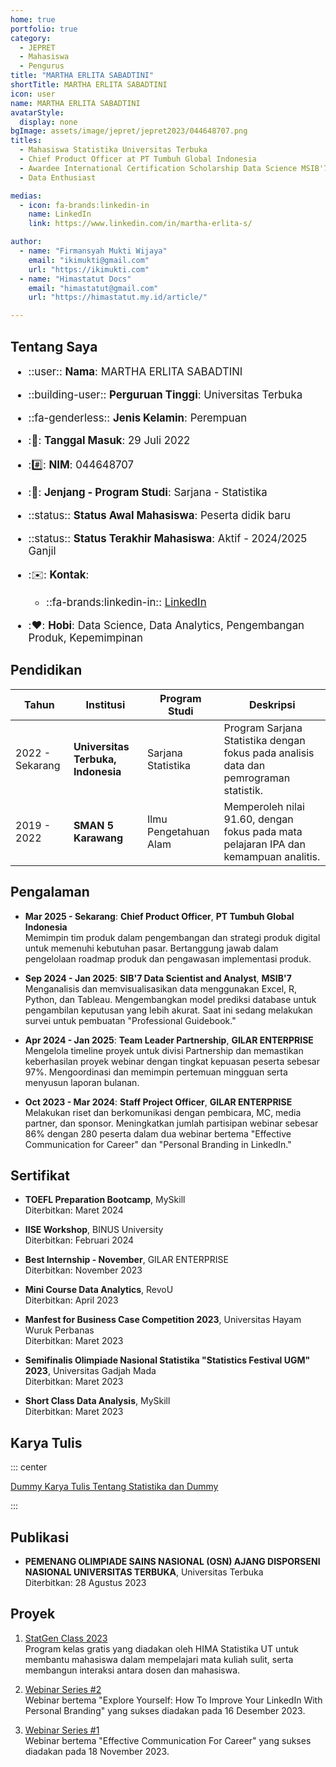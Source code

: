 ```yaml
---
home: true
portfolio: true
category:
  - JEPRET
  - Mahasiswa
  - Pengurus
title: "MARTHA ERLITA SABADTINI"
shortTitle: MARTHA ERLITA SABADTINI
icon: user
name: MARTHA ERLITA SABADTINI
avatarStyle:
  display: none
bgImage: assets/image/jepret/jepret2023/044648707.png
titles:
  - Mahasiswa Statistika Universitas Terbuka
  - Chief Product Officer at PT Tumbuh Global Indonesia
  - Awardee International Certification Scholarship Data Science MSIB'7
  - Data Enthusiast

medias:
  - icon: fa-brands:linkedin-in
    name: LinkedIn
    link: https://www.linkedin.com/in/martha-erlita-s/

author:
  - name: "Firmansyah Mukti Wijaya"
    email: "ikimukti@gmail.com"
    url: "https://ikimukti.com"
  - name: "Himastatut Docs"
    email: "himastatut@gmail.com"
    url: "https://himastatut.my.id/article/"

---
```


## Tentang Saya

<div style="font-size: 1.2em">

- ::user:: **Nama**: MARTHA ERLITA SABADTINI
- ::building-user:: **Perguruan Tinggi**: Universitas Terbuka
- ::fa-genderless:: **Jenis Kelamin**: Perempuan
- ::calendar:: **Tanggal Masuk**: 29 Juli 2022
- ::hash:: **NIM**: 044648707
- ::book:: **Jenjang - Program Studi**: Sarjana - Statistika
- ::status:: **Status Awal Mahasiswa**: Peserta didik baru
- ::status:: **Status Terakhir Mahasiswa**: Aktif - 2024/2025 Ganjil
- ::envelope:: **Kontak**:
  - ::fa-brands:linkedin-in:: [LinkedIn](https://www.linkedin.com/in/martha-erlita-s/)

- ::heart:: **Hobi**: Data Science, Data Analytics, Pengembangan Produk, Kepemimpinan

</div>

## Pendidikan

| Tahun       | Institusi                        | Program Studi           | Deskripsi                                                               |
|-------------|-----------------------------------|-------------------------|-------------------------------------------------------------------------|
| 2022 - Sekarang | **Universitas Terbuka, Indonesia** | Sarjana Statistika       | Program Sarjana Statistika dengan fokus pada analisis data dan pemrograman statistik. |
| 2019 - 2022 | **SMAN 5 Karawang**               | Ilmu Pengetahuan Alam   | Memperoleh nilai 91.60, dengan fokus pada mata pelajaran IPA dan kemampuan analitis. |

## Pengalaman

- **Mar 2025 - Sekarang**: **Chief Product Officer**, **PT Tumbuh Global Indonesia**  
  Memimpin tim produk dalam pengembangan dan strategi produk digital untuk memenuhi kebutuhan pasar. Bertanggung jawab dalam pengelolaan roadmap produk dan pengawasan implementasi produk.

- **Sep 2024 - Jan 2025**: **SIB'7 Data Scientist and Analyst**, **MSIB'7**  
  Menganalisis dan memvisualisasikan data menggunakan Excel, R, Python, dan Tableau. Mengembangkan model prediksi database untuk pengambilan keputusan yang lebih akurat. Saat ini sedang melakukan survei untuk pembuatan "Professional Guidebook."

- **Apr 2024 - Jan 2025**: **Team Leader Partnership**, **GILAR ENTERPRISE**  
  Mengelola timeline proyek untuk divisi Partnership dan memastikan keberhasilan proyek webinar dengan tingkat kepuasan peserta sebesar 97%. Mengoordinasi dan memimpin pertemuan mingguan serta menyusun laporan bulanan.

- **Oct 2023 - Mar 2024**: **Staff Project Officer**, **GILAR ENTERPRISE**  
  Melakukan riset dan berkomunikasi dengan pembicara, MC, media partner, dan sponsor. Meningkatkan jumlah partisipan webinar sebesar 86% dengan 280 peserta dalam dua webinar bertema "Effective Communication for Career" dan "Personal Branding in LinkedIn."

## Sertifikat

- **TOEFL Preparation Bootcamp**, MySkill  
  Diterbitkan: Maret 2024  

- **IISE Workshop**, BINUS University  
  Diterbitkan: Februari 2024  

- **Best Internship - November**, GILAR ENTERPRISE  
  Diterbitkan: November 2023  

- **Mini Course Data Analytics**, RevoU  
  Diterbitkan: April 2023  

- **Manfest for Business Case Competition 2023**, Universitas Hayam Wuruk Perbanas  
  Diterbitkan: Maret 2023  

- **Semifinalis Olimpiade Nasional Statistika "Statistics Festival UGM" 2023**, Universitas Gadjah Mada  
  Diterbitkan: Maret 2023  

- **Short Class Data Analysis**, MySkill  
  Diterbitkan: Maret 2023  

## Karya Tulis

::: center

[Dummy Karya Tulis Tentang Statistika dan Dummy](mhs-044648707.md)

:::

## Publikasi

- **PEMENANG OLIMPIADE SAINS NASIONAL (OSN) AJANG DISPORSENI NASIONAL UNIVERSITAS TERBUKA**, Universitas Terbuka  
  Diterbitkan: 28 Agustus 2023  

## Proyek

1. [StatGen Class 2023](https://dummy-statgen.example.com)  
   Program kelas gratis yang diadakan oleh HIMA Statistika UT untuk membantu mahasiswa dalam mempelajari mata kuliah sulit, serta membangun interaksi antara dosen dan mahasiswa.

2. [Webinar Series #2](https://dummy-webinar2.example.com)  
   Webinar bertema "Explore Yourself: How To Improve Your LinkedIn With Personal Branding" yang sukses diadakan pada 16 Desember 2023.

3. [Webinar Series #1](https://dummy-webinar1.example.com)  
   Webinar bertema "Effective Communication For Career" yang sukses diadakan pada 18 November 2023.
